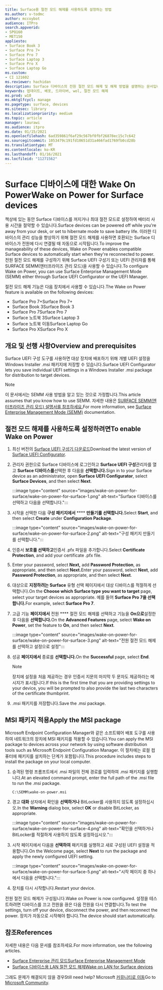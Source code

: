 ```yaml
---
title: Surface용 절전 모드 해제를 사용하도록 설정하는 방법
ms.author: v-todmc
author: mccoybot
audience: ITPro
search.appverid:
- SPO160
- MET150
appliesto:
- Surface Book 3
- Surface Pro 7+
- Surface Pro 7
- Surface Laptop 3
- Surface Pro X
- Surface Laptop Go
ms.custom:
- CI 121602
ms.reviewer: hachidan
description: Surface 디바이스의 전원 절전 모드 해제 및 해제 방법을 설명하는 문서입니다.
keywords: 업데이트, 배포, 드라이버, wol, 절전 모드 해제
ms.prod: w10
ms.mktglfcycl: manage
ms.pagetype: surface, devices
ms.sitesec: library
ms.localizationpriority: medium
ms.topic: article
manager: laurawi
ms.audience: itpro
ms.date: 01/15/2021
ms.openlocfilehash: 6ad359861f6af29c567bf0fbf26878ec15c7c642
ms.sourcegitcommit: 1053479c191fd10651d31a466fad1769fb0cd28b
ms.translationtype: MT
ms.contentlocale: ko-KR
ms.lasthandoff: 01/16/2021
ms.locfileid: "11271562"
---
```

# <span data-ttu-id="a3615-104">Surface 디바이스에 대한 Wake On Power</span><span class="sxs-lookup"><span data-stu-id="a3615-104">Wake on Power for Surface devices</span></span>

<span data-ttu-id="a3615-105">책상에 있는 동안 Surface 디바이스를 꺼지거나 최대 절전 모드로 설정하여 배터리 사용 시간을 절약할 수 있습니다.</span><span class="sxs-lookup"><span data-stu-id="a3615-105">Surface devices can be powered off while you're away from your desk, or set to hibernate mode to save battery life.</span></span> <span data-ttu-id="a3615-106">이러한 디바이스의 관리 성능을 향상하기 위해 절전 모드 해제를 사용하면 호환되는 Surface 디바이스가 전원에 다시 연결될 때 자동으로 시작됩니다.</span><span class="sxs-lookup"><span data-stu-id="a3615-106">To improve the manageability of these devices, Wake on Power enables compatible Surface devices to automatically start when they're reconnected to power.</span></span> <span data-ttu-id="a3615-107">전원 절전 모드 해제를 구성하기 위해 Surface UEFI 구성기 또는 UEFI 관리자를 통해 SURFACE SEMM(엔터프라이즈 관리 모드)을 사용할 수 있습니다.</span><span class="sxs-lookup"><span data-stu-id="a3615-107">To configure Wake on Power, you can use Surface Enterprise Management Mode (SEMM) either through Surface UEFI Configurator or the UEFI Manager.</span></span>

<span data-ttu-id="a3615-108">절전 모드 해제 기능은 다음 장치에서 사용할 수 있습니다.</span><span class="sxs-lookup"><span data-stu-id="a3615-108">The Wake on Power feature is available on the following devices:</span></span>

- <span data-ttu-id="a3615-109">Surface Pro 7+</span><span class="sxs-lookup"><span data-stu-id="a3615-109">Surface Pro 7+</span></span>
- <span data-ttu-id="a3615-110">Surface Book 3</span><span class="sxs-lookup"><span data-stu-id="a3615-110">Surface Book 3</span></span>
- <span data-ttu-id="a3615-111">Surface Pro 7</span><span class="sxs-lookup"><span data-stu-id="a3615-111">Surface Pro 7</span></span>
- <span data-ttu-id="a3615-112">Surface 노트북 3</span><span class="sxs-lookup"><span data-stu-id="a3615-112">Surface Laptop 3</span></span>
- <span data-ttu-id="a3615-113">Surface 노트북 이동</span><span class="sxs-lookup"><span data-stu-id="a3615-113">Surface Laptop Go</span></span>
- <span data-ttu-id="a3615-114">Surface Pro X</span><span class="sxs-lookup"><span data-stu-id="a3615-114">Surface Pro X</span></span> 


## <span data-ttu-id="a3615-115">개요 및 선행 사항</span><span class="sxs-lookup"><span data-stu-id="a3615-115">Overview and prerequisites</span></span>

<span data-ttu-id="a3615-116">Surface UEFI 구성 도구를 사용하면 대상 장치에 배포하기 위해 개별 UEFI 설정을 Windows Installer .msi 패키지에 저장할 수 있습니다.</span><span class="sxs-lookup"><span data-stu-id="a3615-116">Surface UEFI Configurator lets you save individual UEFI settings in a Windows Installer .msi package for distribution to target devices.</span></span> 

> [!NOTE]
> <span data-ttu-id="a3615-117">이 문서에서는 SEMM 사용 방법을 알고 있는 것으로 가정합니다.</span><span class="sxs-lookup"><span data-stu-id="a3615-117">This article assumes that you know how to use SEMM.</span></span> <span data-ttu-id="a3615-118">자세한 내용은 [SURFACE SEMM(엔터프라이즈 관리 모드) 설명서를 참조하세요.](surface-enterprise-management-mode.md)</span><span class="sxs-lookup"><span data-stu-id="a3615-118">For more information, see [Surface Enterprise Management Mode (SEMM)](surface-enterprise-management-mode.md) documentation.</span></span>

## <span data-ttu-id="a3615-119">절전 모드 해제를 사용하도록 설정하려면</span><span class="sxs-lookup"><span data-stu-id="a3615-119">To enable Wake on Power</span></span>

1.  <span data-ttu-id="a3615-120">최신 버전의 [Surface UEFI 구성기 다운로드](https://www.microsoft.com/download/confirmation.aspx?id=46703)</span><span class="sxs-lookup"><span data-stu-id="a3615-120">Download the latest version of [Surface UEFI Configurator](https://www.microsoft.com/download/confirmation.aspx?id=46703).</span></span>
2.  <span data-ttu-id="a3615-121">관리자 권한으로 Surface 디바이스에 로그인하고 **Surface UEFI 구성**관리자를 열고 **Surface 디바이스를**선택한 후 다음을 **선택합니다.**</span><span class="sxs-lookup"><span data-stu-id="a3615-121">Sign in to your Surface device as an administrator, open **Surface UEFI Configurator**, select **Surface Devices**, and then select **Next**.</span></span>

    :::image type="content" source="images/wake-on-power-for-surface/wake-on-power-for-surface-1.png" alt-text="Surface 디바이스를 선택하고 다음을 선택합니다.":::
3.  <span data-ttu-id="a3615-123">시작을 선택한 다음 **구성 패키지에서** \*\*\*\* **만들기를 선택합니다.**</span><span class="sxs-lookup"><span data-stu-id="a3615-123">Select **Start**, and then select **Create** under **Configuration Package**.</span></span>

    :::image type="content" source="images/wake-on-power-for-surface/wake-on-power-for-surface-2.png" alt-text="구성 패키지 만들기를 선택합니다.":::
4.  <span data-ttu-id="a3615-125">인증서 **보호를 선택하고**인증서 .pfx 파일을 추가합니다.</span><span class="sxs-lookup"><span data-stu-id="a3615-125">Select **Certificate Protection**, and add your certificate .pfx file.</span></span> 
5. <span data-ttu-id="a3615-126">Enter your password, select **Next,** add **Password Protection**, as appropriate, and then select **Next.**</span><span class="sxs-lookup"><span data-stu-id="a3615-126">Enter your password, select **Next**, add **Password Protection**, as appropriate, and then select **Next**.</span></span>
6.  <span data-ttu-id="a3615-127">대상으로 **지정하려는 Surface** 유형 선택 페이지에서 대상 디바이스를 적절하게 선택합니다.</span><span class="sxs-lookup"><span data-stu-id="a3615-127">On the **Choose which Surface type you want to target** page, select your target devices as appropriate.</span></span> <span data-ttu-id="a3615-128">예를 들어 **Surface Pro 7을 선택합니다.**</span><span class="sxs-lookup"><span data-stu-id="a3615-128">For example, select **Surface Pro 7**.</span></span>
7.  <span data-ttu-id="a3615-129">고급 기능 **페이지에서** 전원 \*\*\*\* 절전 모드 해제를 선택하고 기능을 **On으로**설정한 후 다음을 **선택합니다.**</span><span class="sxs-lookup"><span data-stu-id="a3615-129">On the **Advanced Features** page, select **Wake on Power**, set the feature to **On**, and then select **Next**.</span></span>

    :::image type="content" source="images/wake-on-power-for-surface/wake-on-power-for-surface-3.png" alt-text="전원 절전 모드 해제를 선택하고 설정으로 설정"::: 
8.  <span data-ttu-id="a3615-131">성공 **페이지에서** 종료를 **선택합니다.**</span><span class="sxs-lookup"><span data-stu-id="a3615-131">On the **Successful** page, select **End**.</span></span>

    > [!NOTE]
    > <span data-ttu-id="a3615-132">장치에 설정을 처음 제공하는 경우 인증서 지문의 마지막 두 문자도 제공하라는 메시지가 표시됩니다.</span><span class="sxs-lookup"><span data-stu-id="a3615-132">If this is the first time that you are providing settings to your device, you will be prompted to also provide the last two characters of the certificate thumbprint.</span></span> 
9.  <span data-ttu-id="a3615-133">.msi 패키지를 저장합니다.</span><span class="sxs-lookup"><span data-stu-id="a3615-133">Save the .msi package.</span></span> 

## <span data-ttu-id="a3615-134">MSI 패키지 적용</span><span class="sxs-lookup"><span data-stu-id="a3615-134">Apply the MSI package</span></span> 

<span data-ttu-id="a3615-135">Microsoft Endpoint Configuration Manager와 같은 소프트웨어 배포 도구를 사용하여 네트워크의 장치에 MSI 패키지를 적용할 수 있습니다.</span><span class="sxs-lookup"><span data-stu-id="a3615-135">You can apply the MSI package to devices across your network by using software distribution tools such as Microsoft Endpoint Configuration Manager.</span></span> <span data-ttu-id="a3615-136">이 절차에는 로컬 컴퓨터에 패키지를 설치하는 단계가 포함됩니다.</span><span class="sxs-lookup"><span data-stu-id="a3615-136">This procedure includes steps to install the package on your local computer.</span></span> 

1.  <span data-ttu-id="a3615-137">승격된 명령 프롬프트에서 .msi 파일의 전체 경로를 입력하여 .msi 패키지를 실행합니다.</span><span class="sxs-lookup"><span data-stu-id="a3615-137">At an elevated command prompt, enter the full path of the .msi file to run the .msi package.</span></span> 

    ```
    C:\SEMM\wake-on-power.msi 
    ```

2.  <span data-ttu-id="a3615-138">경고 **대화** 상자에서 확인을 **선택하거나** BitLocker를 사용하지 않도록 설정하십시오.</span><span class="sxs-lookup"><span data-stu-id="a3615-138">In the **Warning** dialog box, select **OK** or disable BitLocker, as appropriate.</span></span>

    :::image type="content" source="images/wake-on-power-for-surface/wake-on-power-for-surface-4.png" alt-text="확인을 선택하거나 BitLocker를 적절하게 사용하지 않도록 설정하십시오.":::
3.  <span data-ttu-id="a3615-140">시작 페이지에서 다음을 **선택하여** 패키지를 실행하고 새로 구성된 UEFI 설정을 적용합니다.</span><span class="sxs-lookup"><span data-stu-id="a3615-140">On the Welcome page, select **Next** to run the package and apply the newly configured UEFI setting.</span></span>

    :::image type="content" source="images/wake-on-power-for-surface/wake-on-power-for-surface-5.png" alt-text="시작 페이지 중 하나에서 다음을 선택합니다.":::
4.  <span data-ttu-id="a3615-142">장치를 다시 시작합니다.</span><span class="sxs-lookup"><span data-stu-id="a3615-142">Restart your device.</span></span> 

<span data-ttu-id="a3615-143">전원 절전 모드 해제가 구성됩니다.</span><span class="sxs-lookup"><span data-stu-id="a3615-143">Wake on Power is now configured.</span></span> <span data-ttu-id="a3615-144">설정을 테스트하려면 디바이스를 끄고 전원을 끊은 다음 전원을 다시 연결합니다.</span><span class="sxs-lookup"><span data-stu-id="a3615-144">To test the settings, turn off your device, disconnect the power, and then reconnect the power.</span></span> <span data-ttu-id="a3615-145">장치가 자동으로 시작해야 합니다.</span><span class="sxs-lookup"><span data-stu-id="a3615-145">The device should start automatically.</span></span> 

## <span data-ttu-id="a3615-146">참조</span><span class="sxs-lookup"><span data-stu-id="a3615-146">References</span></span>

<span data-ttu-id="a3615-147">자세한 내용은 다음 문서를 참조하세요.</span><span class="sxs-lookup"><span data-stu-id="a3615-147">For more information, see the following articles.</span></span> 

- [<span data-ttu-id="a3615-148">Surface Enterprise 관리 모드</span><span class="sxs-lookup"><span data-stu-id="a3615-148">Surface Enterprise Management Mode</span></span>](surface-enterprise-management-mode.md)
- [<span data-ttu-id="a3615-149">Surface 디바이스용 LAN 절전 모드 해제</span><span class="sxs-lookup"><span data-stu-id="a3615-149">Wake on LAN for Surface devices</span></span>](wake-on-lan-for-surface-devices.md)

<span data-ttu-id="a3615-150">그래도 문제가 해결되지 않을 경우</span><span class="sxs-lookup"><span data-stu-id="a3615-150">Still need help?</span></span> <span data-ttu-id="a3615-151">Microsoft [커뮤니티로 이동](https://answers.microsoft.com/)</span><span class="sxs-lookup"><span data-stu-id="a3615-151">Go to [Microsoft Community](https://answers.microsoft.com/).</span></span>